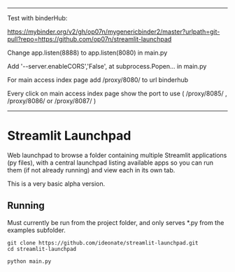 -------------------------------------------------------------------------------------------------

Test with binderHub:

https://mybinder.org/v2/gh/op07n/mygenericbinder2/master?urlpath=git-pull?repo=https://github.com/op07n/streamlit-launchpad

Change   app.listen(8888) to   app.listen(8080)  in  main.py

Add  '--server.enableCORS','False',    at  subprocess.Popen...   in main.py

For main access index page add /proxy/8080/  to url binderhub

Every click on main access index page show the port to use ( /proxy/8085/  ,   /proxy/8086/  or  /proxy/8087/ )

-------------------------------------------------------------------------------------------------











# Streamlit Launchpad

Web launchpad to browse a folder containing multiple Streamlit applications (py files), with a central launchpad listing available apps so you can run them (if not already running) and view each in its own tab.

This is a very basic alpha version.

## Running

Must currently be run from the project folder, and only serves *.py from the examples subfolder.

```
git clone https://github.com/ideonate/streamlit-launchpad.git
cd streamlit-launchpad

python main.py
```
